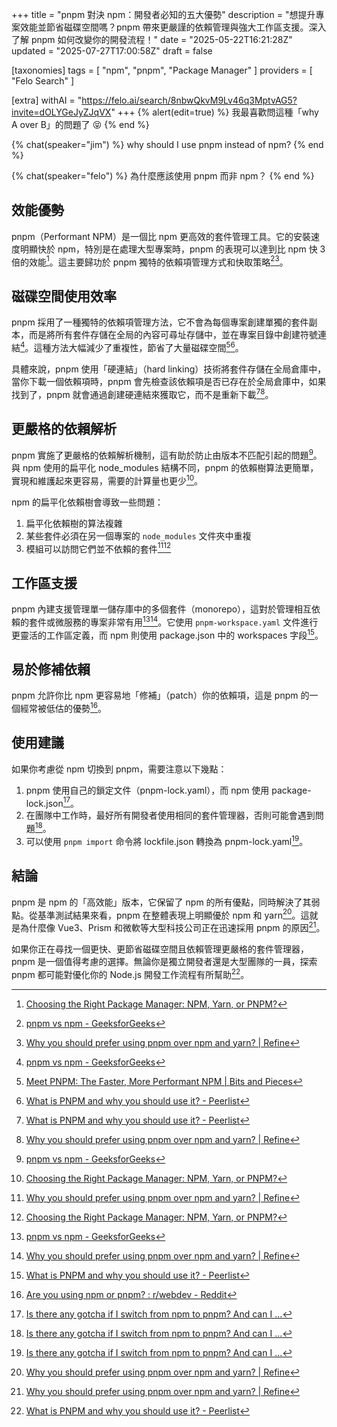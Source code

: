 +++
title = "pnpm 對決 npm：開發者必知的五大優勢"
description = "想提升專案效能並節省磁碟空間嗎？pnpm 帶來更嚴謹的依賴管理與強大工作區支援。深入了解 pnpm 如何改變你的開發流程！"
date = "2025-05-22T16:21:28Z"
updated = "2025-07-27T17:00:58Z"
draft = false

[taxonomies]
tags = [ "npm", "pnpm", "Package Manager" ]
providers = [ "Felo Search" ]

[extra]
withAI = "<https://felo.ai/search/8nbwQkvM9Lv46q3MptvAG5?invite=dOLYGeJyZJqVX>"
+++
{% alert(edit=true) %}
我最喜歡問這種「why A over B」的問題了 😝
{% end %}

{% chat(speaker="jim") %}
why should I use pnpm instead of npm?
{% end %}

{% chat(speaker="felo") %}
為什麼應該使用 pnpm 而非 npm？
{% end %}

## 效能優勢

pnpm（Performant NPM）是一個比 npm 更高效的套件管理工具。它的安裝速度明顯快於 npm，特別是在處理大型專案時，pnpm 的表現可以達到比 npm 快 3 倍的效能[^7]。這主要歸功於 pnpm 獨特的依賴項管理方式和快取策略[^2][^6]。

## 磁碟空間使用效率

pnpm 採用了一種獨特的依賴項管理方法，它不會為每個專案創建單獨的套件副本，而是將所有套件存儲在全局的內容可尋址存儲中，並在專案目錄中創建符號連結[^2]。這種方法大幅減少了重複性，節省了大量磁碟空間[^4][^5]。

具體來說，pnpm 使用「硬連結」（hard linking）技術將套件存儲在全局倉庫中，當你下載一個依賴項時，pnpm 會先檢查該依賴項是否已存在於全局倉庫中，如果找到了，pnpm 就會通過創建硬連結來獲取它，而不是重新下載[^5][^6]。

## 更嚴格的依賴解析

pnpm 實施了更嚴格的依賴解析機制，這有助於防止由版本不匹配引起的問題[^2]。與 npm 使用的扁平化 node_modules 結構不同，pnpm 的依賴樹算法更簡單，實現和維護起來更容易，需要的計算量也更少[^7]。

npm 的扁平化依賴樹會導致一些問題：

1. 扁平化依賴樹的算法複雜
2. 某些套件必須在另一個專案的 `node_modules` 文件夾中重複
3. 模組可以訪問它們並不依賴的套件[^6][^7]

## 工作區支援

pnpm 內建支援管理單一儲存庫中的多個套件（monorepo），這對於管理相互依賴的套件或微服務的專案非常有用[^2][^6]。它使用 `pnpm-workspace.yaml` 文件進行更靈活的工作區定義，而 npm 則使用 package.json 中的 workspaces 字段[^5]。

## 易於修補依賴

pnpm 允許你比 npm 更容易地「修補」（patch）你的依賴項，這是 pnpm 的一個經常被低估的優勢[^1]。

## 使用建議

如果你考慮從 npm 切換到 pnpm，需要注意以下幾點：

1. pnpm 使用自己的鎖定文件（pnpm-lock.yaml），而 npm 使用 package-lock.json[^8]。
2. 在團隊中工作時，最好所有開發者使用相同的套件管理器，否則可能會遇到問題[^8]。
3. 可以使用 `pnpm import` 命令將 lockfile.json 轉換為 pnpm-lock.yaml[^8]。

## 結論

pnpm 是 npm 的「高效能」版本，它保留了 npm 的所有優點，同時解決了其弱點。從基準測試結果來看，pnpm 在整體表現上明顯優於 npm 和 yarn[^6]。這就是為什麼像 Vue3、Prism 和微軟等大型科技公司正在迅速採用 pnpm 的原因[^6]。

如果你正在尋找一個更快、更節省磁碟空間且依賴管理更嚴格的套件管理器，pnpm 是一個值得考慮的選擇。無論你是獨立開發者還是大型團隊的一員，探索 pnpm 都可能對優化你的 Node.js 開發工作流程有所幫助[^5]。

[^1]: [Are you using npm or pnpm? : r/webdev - Reddit](https://www.reddit.com/r/webdev/comments/1ijwpg0/are_you_using_npm_or_pnpm/)
[^2]: [pnpm vs npm - GeeksforGeeks](https://www.geeksforgeeks.org/pnpm-vs-npm/)
[^4]: [Meet PNPM: The Faster, More Performant NPM | Bits and Pieces](https://blog.bitsrc.io/pnpm-javascript-package-manager-4b5abd59dc9)
[^5]: [What is PNPM and why you should use it? - Peerlist](https://peerlist.io/blog/engineering/what-is-pnpm-and-why-you-should-use-it)
[^6]: [Why you should prefer using pnpm over npm and yarn? | Refine](https://refine.dev/blog/pnpm-vs-npm-and-yarn/)
[^7]: [Choosing the Right Package Manager: NPM, Yarn, or PNPM?](https://hackernoon.com/choosing-the-right-package-manager-npm-yarn-or-pnpm)
[^8]: [Is there any gotcha if I switch from npm to pnpm? And can I ...](https://news.ycombinator.com/item?id=30920152)
